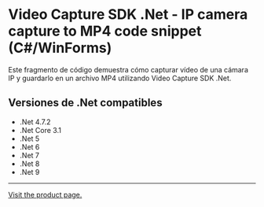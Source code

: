 ﻿# Video Capture SDK .Net - IP camera capture to MP4 code snippet (C#/WinForms)

Este fragmento de código demuestra cómo capturar vídeo de una cámara IP y guardarlo en un archivo MP4 utilizando Video Capture SDK .Net.

## Versiones de .Net compatibles

* .Net 4.7.2
* .Net Core 3.1
* .Net 5
* .Net 6
* .Net 7
* .Net 8
* .Net 9

---

[Visit the product page.](https://www.visioforge.com/video-capture-sdk-net)
